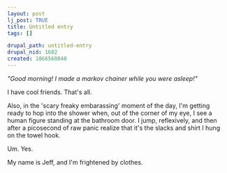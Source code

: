 ```yaml
--- 
layout: post
lj_post: TRUE
title: Untitled entry
tags: []

drupal_path: untitled-entry
drupal_nid: 1682
created: 1066560840
---
```

<i>"Good morning! I made a markov chainer while you were asleep!"</i>

I have cool friends. That's all.

Also, in the 'scary freaky embarassing' moment of the day, I'm getting ready to hop into the shower when, out of the corner of my eye, I see a human figure standing at the bathroom door. I jump, reflexively, and then after a picosecond of raw panic realize that it's the slacks and shirt I hung on the towel hook.

Um. Yes.

My name is Jeff, and I'm frightened by clothes.
